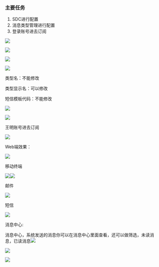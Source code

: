 ### 主要任务
1. SDC进行配置
1. 消息类型管理进行配置
1. 登录账号进去订阅

![](./images/主要任务1.png)

![](./images/主要任务2.png)

![](./images/主要任务3.png)

![](./images/主要任务4.png)

类型名：不能修改

类型显示名：可以修改

短信模板代码：不能修改

![](./images/主要任务5.png)

![](./images/主要任务6.png)

王明账号进去订阅

![](./images/主要任务7.png)

Web端效果：

![](./images/主要任务8.png)

移动终端

![](./images/主要任务9.png)![](./images/主要任务10.png)

邮件

![](./images/主要任务11.png)

短信

![](./images/主要任务12.png)

消息中心:

消息中心，系统发送的消息你可以在消息中心里面查看，还可以做筛选，未读消息，已读消息![](./images/主要任务13.png)

![](./images/主要任务14.png)

![](./images/主要任务15.png)